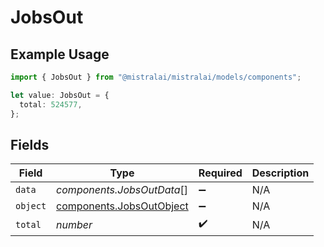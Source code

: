 # JobsOut

## Example Usage

```typescript
import { JobsOut } from "@mistralai/mistralai/models/components";

let value: JobsOut = {
  total: 524577,
};
```

## Fields

| Field                                                                | Type                                                                 | Required                                                             | Description                                                          |
| -------------------------------------------------------------------- | -------------------------------------------------------------------- | -------------------------------------------------------------------- | -------------------------------------------------------------------- |
| `data`                                                               | *components.JobsOutData*[]                                           | :heavy_minus_sign:                                                   | N/A                                                                  |
| `object`                                                             | [components.JobsOutObject](../../models/components/jobsoutobject.md) | :heavy_minus_sign:                                                   | N/A                                                                  |
| `total`                                                              | *number*                                                             | :heavy_check_mark:                                                   | N/A                                                                  |